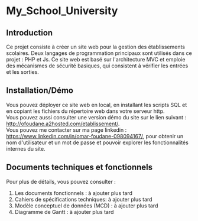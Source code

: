 # My_School_University

## Introduction
Ce projet consiste à créer un site web pour la gestion des établissements scolaires. Deux langages de programmation principaux sont utilisés dans ce projet : PHP et Js. Ce site web est basé sur l'architecture MVC et emploie des mécanismes de sécurité basiques, qui consistent à vérifier les entrées et les sorties.

## Installation/Démo
Vous pouvez déployer ce site web en local, en installant les scripts SQL et en copiant les fichiers du répertoire web dans votre serveur http. </br>
Vous pouvez aussi consulter une version démo du site sur le lien suivant : http://ofoudane.a2hosted.com/etablissement/. </br>
Vous pouvez me contacter sur ma page linkedin : https://www.linkedin.com/in/omar-foudane-098094167/, pour obtenir un nom d'utilisateur et un mot de passe et pouvoir explorer les fonctionnalités internes du site.

## Documents techniques et fonctionnels
Pour plus de détails, vous pouvez consulter :
1. Les documents fonctionnels : à ajouter plus tard
2. Cahiers de spécifications techniques: à ajouter plus tard
3. Modèle conceptuel de données (MCD) : à ajouter plus tard
4. Diagramme de Gantt : à ajouter plus tard
